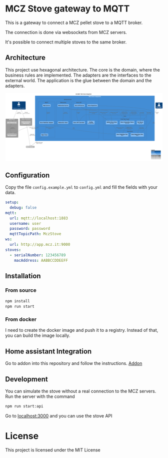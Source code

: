 # MCZ Stove gateway to MQTT

This is a gateway to connect a MCZ pellet stove to a MQTT broker.

The connection is done via websockets from MCZ servers.

It's possible to connect multiple stoves to the same broker.

## Architecture

This project use hexagonal architecture. The core is the domain, where the business rules are implemented. The adapters
are the interfaces to the external world. The application is the glue between the domain and the adapters.

[![Architecture](./docs/architecture.png)](https://raw.githubusercontent.com/luizalabs/mcz-stove-gateway-to-mqtt/main/docs/architecture.png)

## Configuration

Copy the file `config.example.yml` to `config.yml` and fill the fields with your data.

```yaml
setup:
  debug: false
mqtt:
  url: mqtt://localhost:1883
  username: user
  password: password
  mqttTopicPath: MczStove
ws:
  url: http://app.mcz.it:9000
stoves:
  - serialNumber: 123456789
    macAddress: AABBCCDDEEFF
```

## Installation

### From source

```bash 
npm install
npm run start
```

### From docker

I need to create the docker image and push it to a registry.
Instead of that, you can build the image locally.

## Home assistant Integration

Go to addon into this repository and follow the instructions.
[Addon](../hassio-mcz-maestro)

## Development

You can simulate the stove without a real connection to the MCZ servers.
Run the server with the command

```bash
npm run start:api
```

Go to [localhost:3000](http://localhost:3000/api) and you can use the stove API

# License

This project is licensed under the MIT License 
